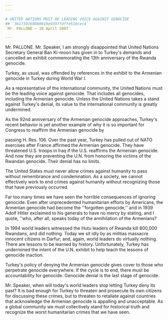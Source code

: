 ```yaml
---
---

# UNITED NATIONS MUST BE LEADING VOICE AGAINST GENOCIDE
## `361730160080010e9397fdffe516cec4`
`Mr. PALLONE — 19 April 2007`

---
```



Mr. PALLONE. Mr. Speaker, I am strongly disappointed that United 
Nations Secretary General Ban Ki-moon has given in to Turkey's demands 
and cancelled an exhibit commemorating the 13th anniversary of the 
Rwanda genocide.



Turkey, as usual, was offended by references in the exhibit to the 
Armenian genocide in Turkey during World War I.

As a representative of the international community, the United 
Nations must be the leading voice against genocide. That includes all 
genocides, including the Armenian genocide. Unless the United Nations 
takes a stand against Turkey's denial, its value to the international 
community is greatly undermined.

As the 92nd anniversary of the Armenian genocide approaches, Turkey's 
recent behavior is yet another example of why it is so important for 
Congress to reaffirm the Armenian genocide by


passing H. Res. 106. Over the past year, Turkey has pulled out of NATO 
exercises after France affirmed the Armenian genocide. They have 
threatened U.S. troops in Iraq if the U.S. reaffirms the Armenian 
genocide. And now they are preventing the U.N. from honoring the 
victims of the Rwandan genocide. Their denial has no limits.

The United States must never allow crimes against humanity to pass 
without remembrance and condemnation. As a society, we cannot 
effectively work to end crimes against humanity without recognizing 
those that have previously occurred.

Far too many times we have seen the horrible consequences of ignoring 
genocide. Even after unprecedented humanitarian efforts by Americans, 
the Armenian genocide had become the ''forgotten genocide,'' and in 
1939 Adolf Hitler exclaimed to his generals to have no mercy by 
stating, and I quote, ''who, after all, speaks today of the 
annihilation of the Armenians?

In 1994 world leaders witnessed the Hutu leaders of Rwanda kill 
800,000 Rwandans, and did nothing. Today we sit idly by as militias 
massacre innocent citizens in Darfur; and, again, world leaders do 
virtually nothing. There are lessons to be learned by history. 
Unfortunately, Turkey has undermined the intent of the U.N. exhibit to 
help teach the lessons of genocide inaction.

Turkey's policy of denying the Armenian genocide gives cover to those 
who perpetrate genocide everywhere. If the cycle is to end, there must 
be accountability for genocide. Genocide denial is the last stage of 
genocide.

Mr. Speaker, when will today's world leaders stop letting Turkey deny 
its past? It is bad enough for Turkey to threaten and prosecute its own 
citizens for discussing these crimes, but to threaten to retaliate 
against countries that acknowledge the Armenian genocide is appalling 
and unacceptable. As a global community we must collectively stand for 
historical truth and recognize the worst humanitarian crimes that we 
have seen.
